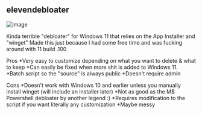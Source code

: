 ## elevendebloater

![image](https://user-images.githubusercontent.com/71722170/129067392-e7793f30-9adc-4518-88d3-86d577da7d3b.png)

Kinda terrible "debloater" for Windows 11 that relies on the App Installer and "winget"
Made this just because I had some free time and was fucking around with 11 build .100

Pros 
*Very easy to customize depending on what you want to delete & what to keep
*Can easily be fixed when more shit is added to Windows 11.
*Batch script so the "source" is always public
*Doesn't require admin

Cons 
*Doesn't work with Windows 10 and earlier unless you manually install winget (will include an installer later)
*Not as good as the M$ Powershell debloater by another legend :)
*Requires modification to the script if you want literally any customization
*Maybe messy


